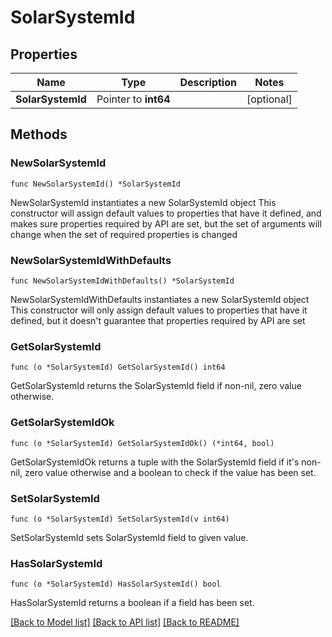 # SolarSystemId

## Properties

Name | Type | Description | Notes
------------ | ------------- | ------------- | -------------
**SolarSystemId** | Pointer to **int64** |  | [optional] 

## Methods

### NewSolarSystemId

`func NewSolarSystemId() *SolarSystemId`

NewSolarSystemId instantiates a new SolarSystemId object
This constructor will assign default values to properties that have it defined,
and makes sure properties required by API are set, but the set of arguments
will change when the set of required properties is changed

### NewSolarSystemIdWithDefaults

`func NewSolarSystemIdWithDefaults() *SolarSystemId`

NewSolarSystemIdWithDefaults instantiates a new SolarSystemId object
This constructor will only assign default values to properties that have it defined,
but it doesn't guarantee that properties required by API are set

### GetSolarSystemId

`func (o *SolarSystemId) GetSolarSystemId() int64`

GetSolarSystemId returns the SolarSystemId field if non-nil, zero value otherwise.

### GetSolarSystemIdOk

`func (o *SolarSystemId) GetSolarSystemIdOk() (*int64, bool)`

GetSolarSystemIdOk returns a tuple with the SolarSystemId field if it's non-nil, zero value otherwise
and a boolean to check if the value has been set.

### SetSolarSystemId

`func (o *SolarSystemId) SetSolarSystemId(v int64)`

SetSolarSystemId sets SolarSystemId field to given value.

### HasSolarSystemId

`func (o *SolarSystemId) HasSolarSystemId() bool`

HasSolarSystemId returns a boolean if a field has been set.


[[Back to Model list]](../README.md#documentation-for-models) [[Back to API list]](../README.md#documentation-for-api-endpoints) [[Back to README]](../README.md)


